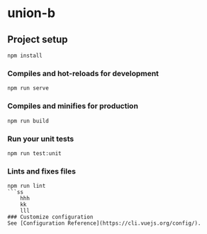 # union-b

## Project setup
```
npm install
```

### Compiles and hot-reloads for development
```
npm run serve
```

### Compiles and minifies for production
```
npm run build
```

### Run your unit tests
```
npm run test:unit
```

### Lints and fixes files
````
npm run lint
​```ss
    hhh
    kk
    lll
### Customize configuration
See [Configuration Reference](https://cli.vuejs.org/config/).

````